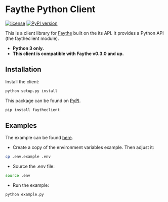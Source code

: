 # Faythe Python Client

[![license](https://img.shields.io/badge/license-Apache%20v2.0-blue.svg?style=for-the-badge)](LICENSE) [![PyPI version](https://badge.fury.io/py/faytheclient.svg?style=for-the-badge)](https://badge.fury.io/py/faytheclient)

This is a client library for [Faythe](https://github.com/vCloud-DFTBA/faythe) built on the its API. It provides a Python API (the faytheclient module).

- **Python 3 only.**
- **This client is compatible with Faythe v0.3.0 and up.**

## Installation

Install the client:

```bash
python setup.py install
```

This package can be found on [PyPI](https://pypi.python.org/pypi/faytheclient).

```bash
pip install faytheclient
```

## Examples

The example can be found [here](./examples/).

- Create a copy of the environment variables example. Then adjust it:

```bash
cp .env.example .env
```

- Source the .env file:

```bash
source .env
```

- Run the example:

```bash
python example.py
```
